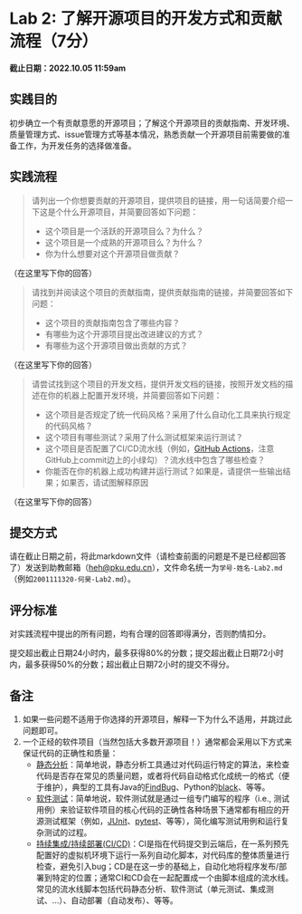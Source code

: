 # Lab 2: 了解开源项目的开发方式和贡献流程（7分）

**截止日期：2022.10.05 11:59am**

## 实践目的

初步确立一个有贡献意愿的开源项目；了解这个开源项目的贡献指南、开发环境、质量管理方式、issue管理方式等基本情况，熟悉贡献一个开源项目前需要做的准备工作，为开发任务的选择做准备。

## 实践流程

> 请列出一个你想要贡献的开源项目，提供项目的链接，用一句话简要介绍一下这是个什么开源项目，并简要回答如下问题：
>   - 这个项目是一个活跃的开源项目么？为什么？
>   - 这个项目是一个成熟的开源项目么？为什么？
>   - 你为什么想要对这个开源项目做贡献？

（在这里写下你的回答）

> 请找到并阅读这个项目的贡献指南，提供贡献指南的链接，并简要回答如下问题：
>   - 这个项目的贡献指南包含了哪些内容？
>   - 有哪些为这个开源项目提出改进建议的方式？
>   - 有哪些为这个开源项目做出贡献的方式？

（在这里写下你的回答）

> 请尝试找到这个项目的开发文档，提供开发文档的链接，按照开发文档的描述在你的机器上配置开发环境，并简要回答如下问题：
>   - 这个项目是否规定了统一代码风格？采用了什么自动化工具来执行规定的代码风格？
>   - 这个项目有哪些测试？采用了什么测试框架来运行测试？
>   - 这个项目是否配置了CI/CD流水线（例如，[GitHub Actions](https://docs.github.com/en/actions)，注意GitHub上commit边上的小绿勾）？流水线中包含了哪些检查？
>   - 你能否在你的机器上成功构建并运行测试？如果是，请提供一些输出结果；如果否，请试图解释原因

（在这里写下你的回答）

## 提交方式

请在截止日期之前，将此markdown文件（请检查前面的问题是不是已经都回答了）发送到助教邮箱（heh@pku.edu.cn），文件命名统一为`学号-姓名-Lab2.md`（例如`2001111320-何昊-Lab2.md`）。

## 评分标准

对实践流程中提出的所有问题，均有合理的回答即得满分，否则酌情扣分。

提交超出截止日期24小时内，最多获得80%的分数；提交超出截止日期72小时内，最多获得50%的分数；超出截止日期72小时的提交不得分。

## 备注

1. 如果一些问题不适用于你选择的开源项目，解释一下为什么不适用，并跳过此问题即可。
2. 一个正经的软件项目（当然包括大多数开源项目！）通常都会采用以下方式来保证代码的正确性和质量：
    - [静态分析](https://en.wikipedia.org/wiki/List_of_tools_for_static_code_analysis)：简单地说，静态分析工具通过对代码运行特定的算法，来检查代码是否存在常见的质量问题，或者将代码自动格式化成统一的格式（便于维护），典型的工具有Java的[FindBug](http://findbugs.sourceforge.net/)、Python的[black](https://black.readthedocs.io/en/stable/)、等等。
    - [软件测试](https://en.wikipedia.org/wiki/Software_testing)：简单地说，软件测试就是通过一组专门编写的程序（i.e., 测试用例）来验证软件项目的核心代码的正确性各种场景下通常都有相应的开源测试框架（例如，[JUnit](https://junit.org/junit5/)、[pytest](https://docs.pytest.org/en/7.1.x/)、等等），简化编写测试用例和运行复杂测试的过程。
    - [持续集成/持续部署(CI/CD)](https://en.wikipedia.org/wiki/Continuous_integration)：CI是指在代码提交到云端后，在一系列预先配置好的虚拟机环境下运行一系列自动化脚本，对代码库的整体质量进行检查，避免引入bug；CD是在这一步的基础上，自动化地将程序发布/部署到特定的位置；通常CI和CD会在一起配置成一个由脚本组成的流水线。常见的流水线脚本包括代码静态分析、软件测试（单元测试、集成测试、...）、自动部署（自动发布）、等等。
    

